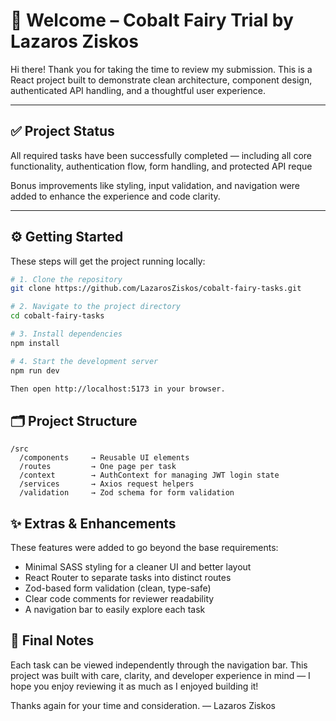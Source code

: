 # 👋 Welcome – Cobalt Fairy Trial by Lazaros Ziskos

Hi there! Thank you for taking the time to review my submission.
This is a React project built to demonstrate clean architecture, component design, authenticated API handling, and a thoughtful user experience.

---

## ✅ Project Status

All required tasks have been successfully completed — including all core functionality, authentication flow, form handling, and protected API reque

Bonus improvements like styling, input validation, and navigation were added to enhance the experience and code clarity.

---

## ⚙️ Getting Started

These steps will get the project running locally:

```bash
# 1. Clone the repository
git clone https://github.com/LazarosZiskos/cobalt-fairy-tasks.git

# 2. Navigate to the project directory
cd cobalt-fairy-tasks

# 3. Install dependencies
npm install

# 4. Start the development server
npm run dev

Then open http://localhost:5173 in your browser.

```

## 🗂️ Project Structure
```
/src
  /components     → Reusable UI elements
  /routes         → One page per task
  /context        → AuthContext for managing JWT login state
  /services       → Axios request helpers
  /validation     → Zod schema for form validation
```

## ✨ Extras & Enhancements
These features were added to go beyond the base requirements:

- Minimal SASS styling for a cleaner UI and better layout
- React Router to separate tasks into distinct routes
- Zod-based form validation (clean, type-safe)
- Clear code comments for reviewer readability
- A navigation bar to easily explore each task

## 🤝 Final Notes
Each task can be viewed independently through the navigation bar.
This project was built with care, clarity, and developer experience in mind — I hope you enjoy reviewing it as much as I enjoyed building it!


Thanks again for your time and consideration.
— Lazaros Ziskos



